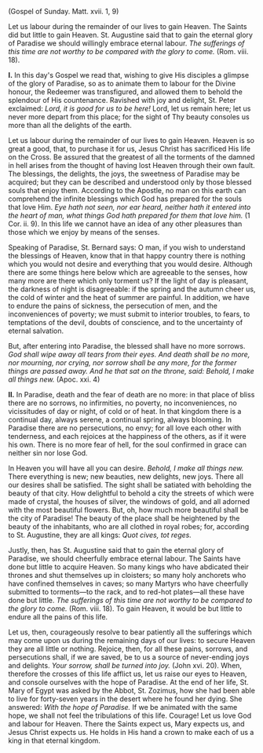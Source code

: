 (Gospel of Sunday. Matt. xvii. 1, 9)

Let us labour during the remainder of our lives to gain Heaven. The Saints did but little to gain Heaven. St. Augustine said that to gain the eternal glory of Paradise we should willingly embrace eternal labour. *The sufferings of this time are not worthy to be compared with the glory to come.* (Rom. viii. 18).

**I\.** In this day\'s Gospel we read that, wishing to give His disciples a glimpse of the glory of Paradise, so as to animate them to labour for the Divine honour, the Redeemer was transfigured, and allowed them to behold the splendour of His countenance. Ravished with joy and delight, St. Peter exclaimed: *Lord, it is good for us to be here!* Lord, let us remain here; let us never more depart from this place; for the sight of Thy beauty consoles us more than all the delights of the earth.

Let us labour during the remainder of our lives to gain Heaven. Heaven is so great a good, that, to purchase it for us, Jesus Christ has sacrificed His life on the Cross. Be assured that the greatest of all the torments of the damned in hell arises from the thought of having lost Heaven through their own fault. The blessings, the delights, the joys, the sweetness of Paradise may be acquired; but they can be described and understood only by those blessed souls that enjoy them. According to the Apostle, no man on this earth can comprehend the infinite blessings which God has prepared for the souls that love Him. *Eye hath not seen, nor ear heard, neither hath it entered into the heart of man, what things God hath prepared for them that love him.* (1 Cor. ii. 9). In this life we cannot have an idea of any other pleasures than those which we enjoy by means of the senses.

Speaking of Paradise, St. Bernard says: O man, if you wish to understand the blessings of Heaven, know that in that happy country there is nothing which you would not desire and everything that you would desire. Although there are some things here below which are agreeable to the senses, how many more are there which only torment us? If the light of day is pleasant, the darkness of night is disagreeable: if the spring and the autumn cheer us, the cold of winter and the heat of summer are painful. In addition, we have to endure the pains of sickness, the persecution of men, and the inconveniences of poverty; we must submit to interior troubles, to fears, to temptations of the devil, doubts of conscience, and to the uncertainty of eternal salvation.

But, after entering into Paradise, the blessed shall have no more sorrows. *God shall wipe away all tears from their eyes. And death shall be no more, nor mourning, nor crying, nor sorrow shall be any more, for the former things are passed away. And he that sat on the throne, said: Behold, I make all things new.* (Apoc. xxi. 4)

**II\.** In Paradise, death and the fear of death are no more: in that place of bliss there are no sorrows, no infirmities, no poverty, no inconveniences, no vicissitudes of day or night, of cold or of heat. In that kingdom there is a continual day, always serene, a continual spring, always blooming. In Paradise there are no persecutions, no envy; for all love each other with tenderness, and each rejoices at the happiness of the others, as if it were his own. There is no more fear of hell, for the soul confirmed in grace can neither sin nor lose God.

In Heaven you will have all you can desire. *Behold, I make all things new.* There everything is new; new beauties, new delights, new joys. There all our desires shall be satisfied. The sight shall be satiated with beholding the beauty of that city. How delightful to behold a city the streets of which were made of crystal, the houses of silver, the windows of gold, and all adorned with the most beautiful flowers. But, oh, how much more beautiful shall be the city of Paradise! The beauty of the place shall be heightened by the beauty of the inhabitants, who are all clothed in royal robes; for, according to St. Augustine, they are all kings: *Quot cives, tot reges.*

Justly, then, has St. Augustine said that to gain the eternal glory of Paradise, we should cheerfully embrace eternal labour. The Saints have done but little to acquire Heaven. So many kings who have abdicated their thrones and shut themselves up in cloisters; so many holy anchorets who have confined themselves in caves; so many Martyrs who have cheerfully submitted to torments—to the rack, and to red-hot plates—all these have done but little. *The sufferings of this time are not worthy to be compared to the glory to come.* (Rom. viii. 18). To gain Heaven, it would be but little to endure all the pains of this life.

Let us, then, courageously resolve to bear patiently all the sufferings which may come upon us during the remaining days of our lives: to secure Heaven they are all little or nothing. Rejoice, then, for all these pains, sorrows, and persecutions shall, if we are saved, be to us a source of never-ending joys and delights. *Your sorrow, shall be turned into joy.* (John xvi. 20). When, therefore the crosses of this life afflict us, let us raise our eyes to Heaven, and console ourselves with the hope of Paradise. At the end of her life, St. Mary of Egypt was asked by the Abbot, St. Zozimus, how she had been able to live for forty-seven years in the desert where he found her dying. She answered: *With the hope of Paradise.* If we be animated with the same hope, we shall not feel the tribulations of this life. Courage! Let us love God and labour for Heaven. There the Saints expect us, Mary expects us, and Jesus Christ expects us. He holds in His hand a crown to make each of us a king in that eternal kingdom.

